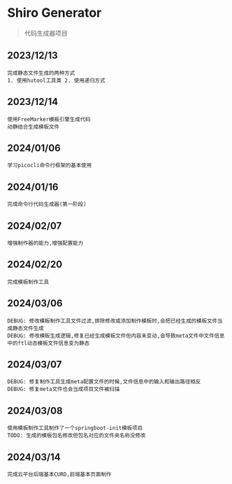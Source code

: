 # Shiro Generator

> 代码生成器项目

## 2023/12/13

    完成静态文件生成的两种方式
    1. 使用hutool工具类 2. 使用递归方式

## 2023/12/14

    使用FreeMarker模板引擎生成代码
    动静结合生成模板文件

## 2024/01/06

    学习picocli命令行框架的基本使用

## 2024/01/16

    完成命令行代码生成器(第一阶段)

## 2024/02/07

    增强制作器的能力,增强配置能力

## 2024/02/20
    完成模板制作工具

## 2024/03/06
    DEBUG: 修改模板制作工具文件过滤,排除修改或添加制作模板时,会把已经生成的模板文件当成静态文件生成
    DEBUG: 修改模板生成逻辑,修复已经生成模板文件但内容未变动,会导致meta文件中文件信息中的ftl动态模板文件信息变为静态

## 2024/03/07
    DEBUG: 修复制作工具生成meta配置文件的时候,文件信息中的输入和输出路径相反
    DEBUG: 修复meta文件也会当成项目文件被扫描

## 2024/03/08
    使用模板制作工具制作了一个springboot-init模板项目
    TODO: 生成的模板包名修改但包名对应的文件夹名称没修改

## 2024/03/14
    完成云平台后端基本CURD,前端基本页面制作
